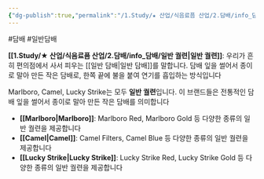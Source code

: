 ```yaml
---
{"dg-publish":true,"permalink":"/1.Study/★ 산업/식음료픔 산업/2.담배/info_담배/일반 궐련/","created":"2024-09-03T13:55:43.076+09:00","updated":"2025-06-03T20:07:20.285+09:00"}
---
```


#담배  #일반담배 


**[[1.Study/★ 산업/식음료픔 산업/2.담배/info_담배/일반 궐련\|일반 궐련]]**: 우리가 흔히 편의점에서 사서 피우는 [[일반 담배\|일반 담배]]를 말합니다. 담배 잎을 썰어서 종이로 말아 만든 작은 담배로, 한쪽 끝에 불을 붙여 연기를 흡입하는 방식입니다

Marlboro, Camel, Lucky Strike는 모두 **일반 궐련**입니다. 이 브랜드들은 전통적인 담배 잎을 썰어서 종이로 말아 만든 작은 담배를 의미합니다

- **[[Marlboro\|Marlboro]]**: Marlboro Red, Marlboro Gold 등 다양한 종류의 일반 궐련을 제공합니다
- **[[Camel\|Camel]]**: Camel Filters, Camel Blue 등 다양한 종류의 일반 궐련을 제공합니다
- **[[Lucky Strike\|Lucky Strike]]**: Lucky Strike Red, Lucky Strike Gold 등 다양한 종류의 일반 궐련을 제공합니다